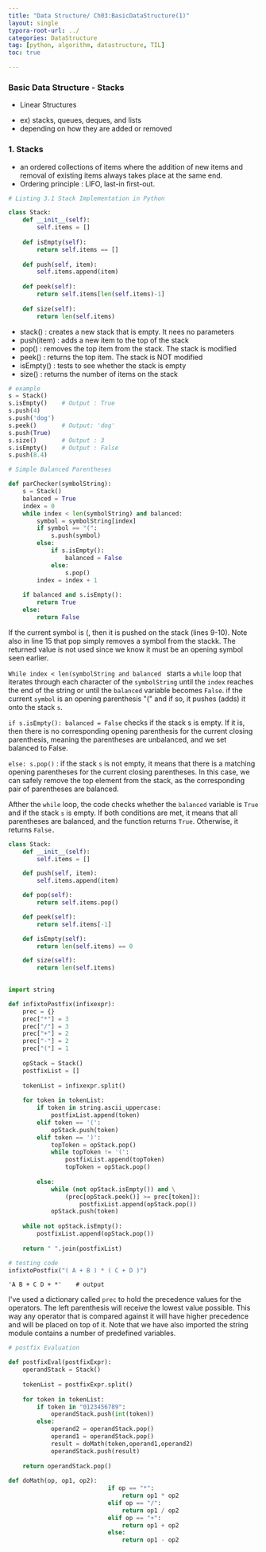 ```yaml
---
title: "Data Structure/ Ch03:BasicDataStructure(1)"
layout: single
typora-root-url: ../
categories: DataStructure
tag: [python, algorithm, datastructure, TIL]
toc: true

---
```


### Basic Data Structure - Stacks

* Linear Structures

- ex) stacks, queues, deques, and lists
- depending on how they are added or removed



### 1. Stacks

- an ordered collections of items where the addition of new items and removal of existing items always takes place at the same end.
- Ordering principle : LIFO, last-in first-out. 



```python
# Listing 3.1 Stack Implementation in Python

class Stack:
    def __init__(self):
        self.items = []
        
    def isEmpty(self):
        return self.items == []
    
    def push(self, item):
        self.items.append(item)
        
    def peek(self):
        return self.items[len(self.items)-1]
    
    def size(self):
        return len(self.items)

```

* stack() : creates a new stack that is empty. It nees no parameters
* push(item) : adds a new item to the top of the stack
* pop() : removes the top item from the stack. The stack is modified
* peek() : returns the top item. The stack is NOT modified
* isEmpty() : tests to see whether the stack is empty
* size() : returns the number of items on the stack


```python
# example
s = Stack()
s.isEmpty()    # Output : True
s.push(4)
s.push('dog')
s.peek()       # Output: 'dog'
s.push(True)
s.size()       # Output : 3
s.isEmpty()    # Output : False
s.push(8.4)
```


```python
# Simple Balanced Parentheses

def parChecker(symbolString):
    s = Stack()
    balanced = True
    index = 0
    while index < len(symbolString) and balanced:
        symbol = symbolString[index]
        if symbol == "(":
            s.push(symbol)
        else:
            if s.isEmpty():
                balanced = False
            else:
                s.pop()
        index = index + 1
        
    if balanced and s.isEmpty():
        return True
    else:
        return False
```

If the current symbol is (, then it is pushed on the stack (lines 9-10).
Note also in line 15 that pop simply removes a symbol from the stackk.
The returned value is not used since we know it must be an opening symbol seen earlier.

`While index < len(symbolString and balanced ` starts a `while` loop that iterates through each character of the `symbolString` until the `index` reaches the end of the string or until the `balanced` variable becomes `False`. 
if the current `symbol` is an opening parenthesis "(" and if so, it pushes (adds) it onto the stack `s`. 

`if s.isEmpty(): balanced = False` checks if the stack s is empty. If it is, then there is no corresponding opening parenthesis for the current closing parenthesis, meaning the parentheses are unbalanced, and we set balanced to False.

`else: s.pop()` : if the stack `s` is not empty, it means that there is a matching opening parentheses for the current closing parentheses. In this case, we can safely remove the top element from the stack, as the corresponding pair of parentheses are balanced.

Afther the `while` loop, the code checks whether the `balanced` variable is `True` and if the stack `s` is empty. If both conditions are met, it means that all parentheses are balanced, and the function returns `True`. Otherwise, it returns `False.`


```python
class Stack:
    def __init__(self):
        self.items = []

    def push(self, item):
        self.items.append(item)

    def pop(self):
        return self.items.pop()

    def peek(self):
        return self.items[-1]

    def isEmpty(self):
        return len(self.items) == 0

    def size(self):
        return len(self.items)

    
import string

def infixtoPostfix(infixexpr):
    prec = {}
    prec["*"] = 3
    prec["/"] = 3
    prec["+"] = 2
    prec["-"] = 2
    prec["("] = 1
    
    opStack = Stack()
    postfixList = []
    
    tokenList = infixexpr.split()
    
    for token in tokenList:
        if token in string.ascii_uppercase:
            postfixList.append(token)
        elif token == '(':
            opStack.push(token)
        elif token == ')':
            topToken = opStack.pop()
            while topToken != '(':
                postfixList.append(topToken)
                topToken = opStack.pop()
                
        else:
            while (not opStack.isEmpty()) and \
                (prec[opStack.peek()] >= prec[token]):
                    postfixList.append(opStack.pop())
            opStack.push(token)
            
    while not opStack.isEmpty():
        postfixList.append(opStack.pop())
        
    return " ".join(postfixList)
```


```python
# testing code
infixtoPostfix("( A + B ) * ( C + D )")
```


    'A B + C D + *'    # output



I've used a dictionary called `prec` to hold the precedence values for the operators.
The left parenthesis will receive the lowest value possible. This way any operator that is compared against it will have higher precedence and will be placed on top of it. Note that we have also imported the string module contains a number of predefined variables.




```python
# postfix Evaluation

def postfixEval(postfixExpr):
    operandStack = Stack()
    
    tokenList = postfixExpr.split()
    
    for token in tokenList:
        if token in "0123456789":
            operandStack.push(int(token))
        else:
            operand2 = operandStack.pop()
            operand1 = operandStack.pop()
            result = doMath(token,operand1,operand2)
            operandStack.push(result)
                            
    return operandStack.pop()
                            
def doMath(op, op1, op2):
                            if op == "*":
                                return op1 * op2
                            elif op == "/":
                                return op1 / op2
                            elif op == "+":
                                return op1 + op2
                            else:
                                return op1 - op2
                            
```
